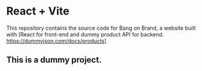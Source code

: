 # React + Vite

This repository contains the source code for Bang on Brand, a website built with [React for front-end and dummy product API for backend. https://dummyjson.com/docs/products]

## This is a dummy project.
